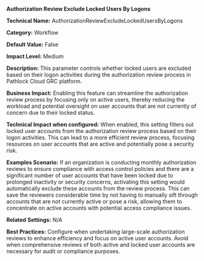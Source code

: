 **Authorization Review Exclude Locked Users By Logons**

**Technical Name:** AuthorizationReviewExcludeLockedUsersByLogons

**Category:** Workflow

**Default Value:** False

**Impact Level:** Medium

**Description:** This parameter controls whether locked users are excluded based on their logon activities during the authorization review process in Pathlock Cloud GRC platform.

**Business Impact:** Enabling this feature can streamline the authorization review process by focusing only on active users, thereby reducing the workload and potential oversight on user accounts that are not currently of concern due to their locked status.

**Technical Impact when configured:** When enabled, this setting filters out locked user accounts from the authorization review process based on their logon activities. This can lead to a more efficient review process, focusing resources on user accounts that are active and potentially pose a security risk.

**Examples Scenario:** If an organization is conducting monthly authorization reviews to ensure compliance with access control policies and there are a significant number of user accounts that have been locked due to prolonged inactivity or security concerns, activating this setting would automatically exclude these accounts from the review process. This can save the reviewers considerable time by not having to manually sift through accounts that are not currently active or pose a risk, allowing them to concentrate on active accounts with potential access compliance issues.

**Related Settings:** N/A

**Best Practices:** Configure when undertaking large-scale authorization reviews to enhance efficiency and focus on active user accounts. Avoid when comprehensive reviews of both active and locked user accounts are necessary for audit or compliance purposes.